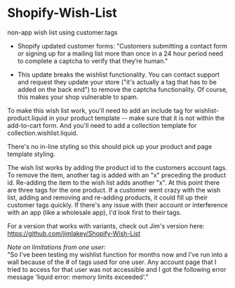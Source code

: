 Shopify-Wish-List
=================

non-app wish list using customer.tags

* Shopify updated customer forms: "Customers submitting a contact form or signing up for a mailing list more than once in a 24 hour period need to complete a captcha to verify that they’re human."

* This update breaks the wishlist functionality. You can contact support and request they update your store ("it's actually a tag that has to be added on the back end") to remove the captcha functionality. Of course, this makes your shop vulnerable to spam.


To make this wish list work, you'll need to add an include tag for wishlist-product.liquid in your product template -- make sure that it is not within the add-to-cart form. And you'll need to add a collection template for collection.wishlist.liquid.

There's no in-line styling so this should pick up your product and page template styling.

The wish list works by adding the product id to the customers account tags. To remove the item, another tag is added 
with an "x" preceding the product id. Re-adding the item to the wish list adds another "x". At this point there are 
three tags for the one product. If a customer went crazy with the wish list, adding and removing and re-adding 
products, it could fill up their customer tags quickly. If there's any issue with their account or interference 
with an app (like a wholesale app), I'd look first to their tags.

For a version that works with variants, check out Jim's version here: https://github.com/jimlakey/Shopify-Wish-List

*Note on limitations from one user:*<br />
"So I've been testing my wishlist function for months now and I've run into a wall because of the # of tags used for one user. Any account page that I tried to access for that user was not accessible and I got the following error message 'liquid error: memory limits exceeded'."
